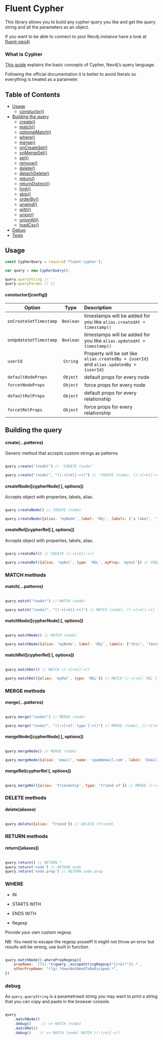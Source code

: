 # Fluent Cypher

This library allows you to build any cypher query you like and get the query string and all the parameters as an object.

If you want to be able to connect to your Neo4j instance have a look at [fluent-neo4j](https://github.com/ogroppo/fluent-neo4j)

### What is Cypher

[This guide](https://neo4j.com/developer/cypher-query-language/) explains the basic concepts of Cypher, Neo4j’s query language.

Following the official documentation it is better to avoid literals so everything is treated as a parameter.

## Table of Contents
* [Usage](#usage)
	* [constuctor()](#constuctor)
* [Building the query](#building)
	* [create()](#create)
	* [match()](#match)
	* [optionalMatch()](#optionalMatch)
	* [where()](#where)
	* [merge()](#merge)
	* [onCreateSet()](#onCreateSet)
	* [onMergeSet()](#onMergeSet)
	* [set()](#set)
	* [remove()](#remove)
	* [delete()](#delete)
	* [detachDelete()](#detachDelete)
  * [return()](#return)
  * [returnDistinct()](#returnDistinct)
  * [limit()](#limit)
  * [skip()](#skip)
  * [orderBy()](#orderBy)
  * [unwind()](#unwind)
  * [with()](#with)
  * [union()](#union)
  * [unionAll()](#unionAll)
  * [loadCsv()](#loadCsv)
* [Debug](#debug)
* [Tests](#tests)

## <a name="usage"></a> Usage

```js
const CypherQuery = require('fluent-cypher');

var query = new CypherQuery();

query.queryString // ''
query.queryParams // {}

```

#### <a name="constructor"></a> constuctor([config])

| Option        | Type           | Description
| ------------- |:-------------:| :-----|
| `onCreateSetTimestamp` | `Boolean` | timestamps will be added for you like `alias.createdAt = timestamp()`|
| `onUpdateSetTimestamp` | `Boolean` | timestamps will be added for you like `alias.updatedAt = timestamp()`|
| `userId`      | `String`      |  Property will be set like `alias.createdBy = {userId}` and `alias.updatedBy = {userId}`
| `defaultNodeProps`      | `Object`      | default props for every node
| `forcetNodeProps`       | `Object`      | force props for every node
| `defaultRelProps`      | `Object`      | default props for every relationship
| `forcetRelProps`       | `Object`      | force props for every relationship

## <a name="building"></a> Building the query

#### <a name="create"></a> create(...patterns)

Generic method that accepts custom strings as patterns

~~~js

query.create("(node)") // 'CREATE (node)'

query.create("(node)", "()->[rel]->()") // 'CREATE (node), ()->[rel]->()'

~~~

#### <a name="createNode"></a> createNode([cypherNode] [, options])

Accepts object with properties, labels, alias.

~~~js

query.createNode() // CREATE (node)

query.createNode({alias: 'myNode', label: 'Obj', labels: ['a label', 'fancy label']}) // CREATE (myNode:`Obj`:`a label`:`fancy label`)

~~~

#### <a name="createRel"></a> createRel([cypherRel] [, options])

Accepts object with properties, labels, alias.

~~~js

query.createRel() // CREATE ()->[rel]->()

query.createRel({alias: 'myRel', type: 'REL', myProp: 'myVal'}) // CREATE ()->[myRel:`REL` {myProp:'myVal'}]->()

~~~

### <a name="matchMethods"></a> MATCH methods

#### <a name="match"></a> match(...patterns)

~~~js

query.match("(node)") // MATCH (node)

query.match("(node)", "()->[rel]->()") // MATCH (node), ()->[rel]->()

~~~

#### <a name="matchNode"></a> matchNode([cypherNode] [, options])

~~~js

query.matchNode() // MATCH (node)

query.matchNode({alias: 'myNode', label: 'Obj', labels: ['this', 'fancy label']}) // MATCH (myNode:`Obj`:`this`:`fancy label`)

~~~

#### <a name="matchRel"></a> matchRel([cypherRel] [, options])

~~~js

query.matchRel() // MATCH ()->[rel]->()

query.matchRel({alias: 'myRel', type: 'REL'}) // MATCH ()->[rel:`REL`]->()

~~~

### <a name="mergeMethods"></a> MERGE methods

#### <a name="merge"></a> merge(...patterns)

~~~js

query.merge("(node)") // MERGE (node)

query.merge("(node)", "()->[rel:`type`]->()") // MERGE (node), ()->[rel:`type`]->()

~~~

#### <a name="mergeNode"></a> mergeNode([cypherNode] [, options])

~~~js

query.mergeNode() // MERGE (node)

query.mergeNode({alias: 'email', name: 'spam@email.com', label: 'Email', labels: ['Verified', 'Blocked']}) // MERGE (email:`Email`:`Verified`:`Blocked`)

~~~

#### <a name="mergeRel"></a> mergeRel(cypherRel [, options])

~~~js

query.mergeRel({alias: 'friendship', type: 'friend of'}) // MERGE ()->[friendship:`friend of`]->()

~~~

### <a name="deleteMethods"></a> DELETE methods

#### <a name="delete"></a> delete(aliases)

~~~js

query.delete({alias: 'friend'}) // DELETE (friend)
~~~

### <a name="returnMethods"></a> RETURN methods

#### <a name="return"></a> return([aliases])

~~~js

query.return() // RETURN *
query.return('node') // RETURN node
query.return('node.prop') // RETURN node.prop
~~~

### WHERE

- IN

- STARTS WITH

- ENDS WITH

- Regexp

Provide your own custom regexp


NB: You need to escape the regexp youself! It might not throw an error but results will be wrong, use built in function

~~~js

query.matchNode().wherePropRegexp({
	propName: `(?i).*${query._escapeStringRegexp("{}+&?!")}.*`,
	otherPropName: "(?g).*doesNotNeedToBeEscaped.*",
})

~~~

### <a name="debug"></a> debug

As `query.queryString` is a parametrised string you may want to print a string that you can copy and paste in the browser console.

~~~js

query
	.matchNode()
	.debug()     // => MATCH (node)
	.matchRel()
	.debug()    // => MATCH (node) MATCH ()-[rel]->()

~~~
